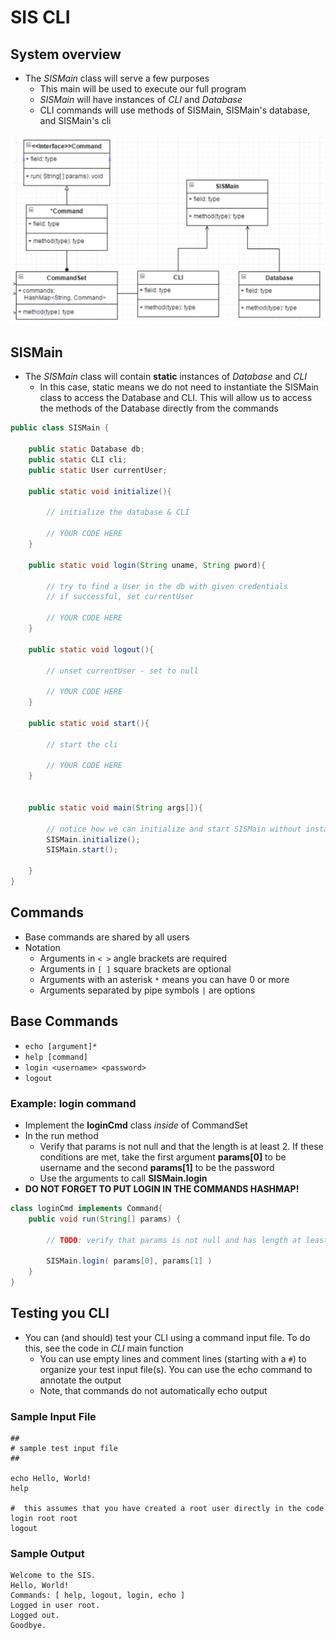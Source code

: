 # SIS CLI

## System overview

- The *SISMain* class will serve a few purposes
    - This main will be used to execute our full program
    - *SISMain* will have instances of *CLI* and *Database*
    - CLI commands will use methods of SISMain, SISMain's database, and SISMain's cli

![](graphics/sismain.png)

## SISMain

- The *SISMain* class will contain **static** instances of *Database* and *CLI*
    - In this case, static means we do not need to instantiate the SISMain class to access the Database and CLI. This will allow us to access the methods of the Database directly from the commands

``` java
public class SISMain {

	public static Database db;
	public static CLI cli;
	public static User currentUser;

	public static void initialize(){

		// initialize the database & CLI

		// YOUR CODE HERE
	}

	public static void login(String uname, String pword){

		// try to find a User in the db with given credentials
		// if successful, set currentUser

		// YOUR CODE HERE
	}

	public static void logout(){

		// unset currentUser - set to null

		// YOUR CODE HERE
	}

	public static void start(){

		// start the cli

		// YOUR CODE HERE
	}


	public static void main(String args[]){

		// notice how we can initialize and start SISMain without instantiating
		SISMain.initialize();
		SISMain.start();

	}
}
```

## Commands

- Base commands are shared by all users
- Notation
    - Arguments in ```< >``` angle brackets are required
    - Arguments in ```[ ]``` square brackets are optional
    - Arguments with an asterisk ```*``` means you can have 0 or more
    - Arguments separated by pipe symbols ```|``` are options

## Base Commands

- ```echo [argument]*```
- ```help [command]```
- ```login <username> <password>```
- ```logout```

### Example: login command

- Implement the **loginCmd** class *inside* of CommandSet
- In the run method
    - Verify that params is not null and that the length is at least 2. If these conditions are met, take the first argument **params[0]** to be username and the second **params[1]** to be the password
    - Use the arguments to call **SISMain.login**
- **DO NOT FORGET TO PUT LOGIN IN THE COMMANDS HASHMAP!**

``` java
class loginCmd implements Command{
    public void run(String[] params) {

        // TODO: verify that params is not null and has length at least 2

        SISMain.login( params[0], params[1] )
    }
}
```

## Testing you CLI

- You can (and should) test your CLI using a command input file. To do this, see the code in *CLI* main function
    - You can use empty lines and comment lines (starting with a ```#```) to organize your test input file(s). You can use the echo command to annotate the output
    - Note, that commands do not automatically echo output

### Sample Input File

```
##
# sample test input file
##

echo Hello, World!
help

#  this assumes that you have created a root user directly in the code
login root root
logout

```

### Sample Output

```
Welcome to the SIS.
Hello, World!
Commands: [ help, logout, login, echo ]
Logged in user root.
Logged out.
Goodbye.
```
